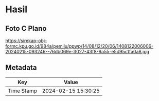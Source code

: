# Hasil

## Foto C Plano

https://sirekap-obj-formc.kpu.go.id/984a/pemilu/ppwp/14/08/12/20/06/1408122006006-20240215-093246--76db069e-3027-43f8-9a55-e5d95c1fa0a8.jpg


## Metadata

| Key        | Value               |
| ---------- | ------------------- |
| Time Stamp | 2024-02-15 15:30:25 |



